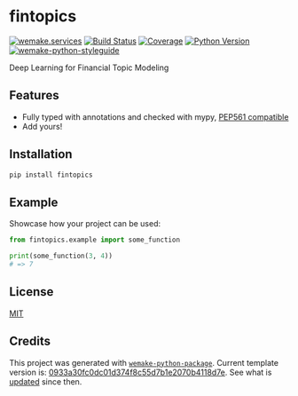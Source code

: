 # fintopics

[![wemake.services](https://img.shields.io/badge/%20-wemake.services-green.svg?label=%20&logo=data%3Aimage%2Fpng%3Bbase64%2CiVBORw0KGgoAAAANSUhEUgAAABAAAAAQCAMAAAAoLQ9TAAAABGdBTUEAALGPC%2FxhBQAAAAFzUkdCAK7OHOkAAAAbUExURQAAAAAAAAAAAAAAAAAAAAAAAAAAAAAAAP%2F%2F%2F5TvxDIAAAAIdFJOUwAjRA8xXANAL%2Bv0SAAAADNJREFUGNNjYCAIOJjRBdBFWMkVQeGzcHAwksJnAPPZGOGAASzPzAEHEGVsLExQwE7YswCb7AFZSF3bbAAAAABJRU5ErkJggg%3D%3D)](https://wemake.services)
[![Build Status](https://travis-ci.com/Ark-Paradigm/fintopics.svg?branch=master)](https://travis-ci.com/Ark-Paradigm/fintopics)
[![Coverage](https://coveralls.io/repos/github/Ark-Paradigm/fintopics/badge.svg?branch=master)](https://coveralls.io/github/Ark-Paradigm/fintopics?branch=master)
[![Python Version](https://img.shields.io/pypi/pyversions/fintopics.svg)](https://pypi.org/project/fintopics/)
[![wemake-python-styleguide](https://img.shields.io/badge/style-wemake-000000.svg)](https://github.com/wemake-services/wemake-python-styleguide)

Deep Learning for Financial Topic Modeling


## Features

- Fully typed with annotations and checked with mypy, [PEP561 compatible](https://www.python.org/dev/peps/pep-0561/)
- Add yours!


## Installation

```bash
pip install fintopics
```


## Example

Showcase how your project can be used:

```python
from fintopics.example import some_function

print(some_function(3, 4))
# => 7
```

## License

[MIT](https://github.com/Ark-Paradigm/fintopics/blob/master/LICENSE)


## Credits

This project was generated with [`wemake-python-package`](https://github.com/wemake-services/wemake-python-package). Current template version is: [0933a30fc0dc01d374f8c55d7b1e2070b4118d7e](https://github.com/wemake-services/wemake-python-package/tree/0933a30fc0dc01d374f8c55d7b1e2070b4118d7e). See what is [updated](https://github.com/wemake-services/wemake-python-package/compare/0933a30fc0dc01d374f8c55d7b1e2070b4118d7e...master) since then.
